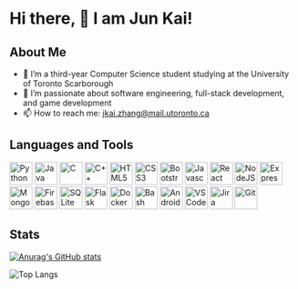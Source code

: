 # Hi there, 👋 I am Jun Kai!

## About Me
- 🏫 I’m a third-year Computer Science student studying at the University of Toronto Scarborough
- 🌱 I’m passionate about software engineering, full-stack development, and game development
- 📫 How to reach me: jkai.zhang@mail.utoronto.ca

## Languages and Tools
<div>
  <img alt="Python" width="40" height="40" src="https://cdn.jsdelivr.net/gh/devicons/devicon@latest/icons/python/python-original-wordmark.svg" />
  <img alt="Java" width="40" height="40" src="https://cdn.jsdelivr.net/gh/devicons/devicon@latest/icons/java/java-original.svg" />
  <img alt="C" width="40" height="40" src="https://cdn.jsdelivr.net/gh/devicons/devicon@latest/icons/c/c-original.svg" />
  <img alt="C++" width="40" height="40" src="https://cdn.jsdelivr.net/gh/devicons/devicon@latest/icons/cplusplus/cplusplus-original.svg" />
  <img alt="HTML5" width="40" height="40" src="https://cdn.jsdelivr.net/gh/devicons/devicon@latest/icons/html5/html5-original.svg" />
  <img alt="CSS3" width="40" height="40" src="https://cdn.jsdelivr.net/gh/devicons/devicon@latest/icons/css3/css3-original.svg" />
  <img alt="Bootstrap" width="40" height="40" src="https://cdn.jsdelivr.net/gh/devicons/devicon@latest/icons/bootstrap/bootstrap-original.svg" />
  <img alt="Javascript" width="40" height="40" src="https://cdn.jsdelivr.net/gh/devicons/devicon@latest/icons/javascript/javascript-original.svg" />
  <img alt="React" width="40" height="40" src="https://cdn.jsdelivr.net/gh/devicons/devicon@latest/icons/react/react-original.svg" />
  <img alt="NodeJS" width="40" height="40" src="https://cdn.jsdelivr.net/gh/devicons/devicon@latest/icons/nodejs/nodejs-original.svg" />
  <img alt="Express" width="40" height="40" src="https://cdn.jsdelivr.net/gh/devicons/devicon@latest/icons/express/express-original.svg" />
  <img alt="MongoDB" width="40" height="40" src="https://cdn.jsdelivr.net/gh/devicons/devicon@latest/icons/mongodb/mongodb-original.svg" />
  <img alt="Firebase" width="40" height="40" src="https://cdn.jsdelivr.net/gh/devicons/devicon@latest/icons/firebase/firebase-original.svg" />
  <img alt="SQLite" width="40" height="40" src="https://cdn.jsdelivr.net/gh/devicons/devicon@latest/icons/sqlite/sqlite-original.svg" />
  <img alt="Flask" width="40" height="40" src="https://cdn.jsdelivr.net/gh/devicons/devicon@latest/icons/flask/flask-original.svg" />
  <img alt="Docker" width="40" height="40" src="https://cdn.jsdelivr.net/gh/devicons/devicon@latest/icons/docker/docker-original.svg" />
  <img alt="Bash" width="40" height="40" src="https://cdn.jsdelivr.net/gh/devicons/devicon@latest/icons/bash/bash-original.svg" />
  <img alt="AndroidStudio" width="40" height="40" src="https://cdn.jsdelivr.net/gh/devicons/devicon@latest/icons/androidstudio/androidstudio-original.svg" />
  <img alt="VSCode" width="40" height="40" src="https://cdn.jsdelivr.net/gh/devicons/devicon@latest/icons/vscode/vscode-original.svg" />
  <img alt="Jira" width="40" height="40" src="https://cdn.jsdelivr.net/gh/devicons/devicon@latest/icons/jira/jira-original.svg" />
  <img alt="Git" width=width="40" height="40" src="https://cdn.jsdelivr.net/gh/devicons/devicon@latest/icons/git/git-original.svg" />
</div>

## Stats
[![Anurag's GitHub stats](https://github-readme-stats.vercel.app/api?username=junkaizhang8)](https://github.com/anuraghazra/github-readme-stats)

![Top Langs](https://github-readme-stats.vercel.app/api/top-langs/?username=junkaizhang8&layout=compact&exclude_repo=apocalypse-defense)
